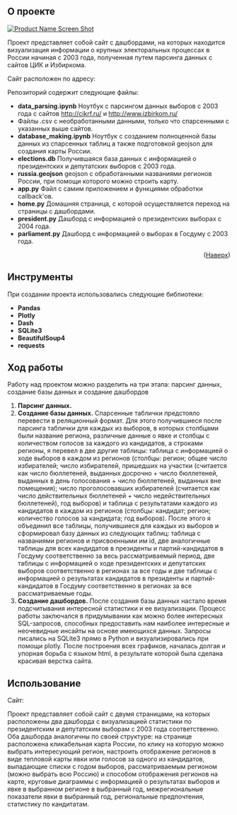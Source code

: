<!-- ABOUT THE PROJECT -->
## О проекте

[![Product Name Screen Shot][product-screenshot]](https://example.com)

Проект представляет собой сайт с дашбордами, на которых находится визуализация информации о крупных электоральных процессах в России начиная с 2003 года, полученная путем парсинга данных с сайтов ЦИК и Избиркома.

Сайт расположен по адресу:

Репозиторий содержит следующие файлы:
* **data_parsing.ipynb** Ноутбук с парсингом данных выборов с 2003 года с сайтов http://cikrf.ru/ и http://www.izbirkom.ru/
* Файлы .csv с необработанными данными, только что спарсенными с указанных выше сайтов.
* **database_making.ipynb** Ноутбук с созданием полноценной базы данных из спарсенных таблиц а также подготовкой geojson для создания карты России.
* **elections.db** Получившаяся база данных с информацией о президентских и депутатских выборов с 2003 года.
* **russia.geojson** geojson с обработанными названиями регионов России, при помощи которого можно строить карту.
* **app.py** Файл с самим приложением и функциями обработки callback'ов.
* **home.py** Домашняя страница, с которой осуществляется переход на страницы с дашбордами.
* **president.py** Дашборд с информацией о президентских выборах с 2004 года.
* **parliament.py** Дашборд с информацией о выборах в Госдуму с 2003 года.


<p align="right">(<a href="#readme-top">Наверх</a>)</p>



## Инструменты

При создании проекта использовались следующие библиотеки:

* **Pandas**
* **Plotly**
* **Dash**
* **SQLite3**
* **BeautifulSoup4**
* **requests**



## Ход работы
Работу над проектом можно разделить на три этапа: парсинг данных, создание базы данных и создание дашбордов
1. **Парсинг данных.**
2. **Создание базы данных.** Спарсенные таблички предстояло перевести в реляционный формат. Для этого получившиеся после парсинга таблички для каждых из выборов, в которых столбцами были название региона, различные данные о явке и столбцы с количеством голосов за каждого из кандидатов, а строками регионы, я перевел в две другие таблицы: таблица с информацией о ходе выборов в каждом из регионов (столбцы: регион; общее число избирателей; число избирателей, пришедших на участки (считается как число бюллетеней, выданных досрочно + число бюллетеней, выданных в день голосования + число бюллетеней, выданных вне помещения); число проголосовавших избирателей (считается как число действительных бюллетеней + число недействительных бюллетеней), год выборов) и таблица с результатами каждого из кандидатов в каждом из регионов (столбцы: кандидат; регион; количество голосов за кандидата; год выборов). После этого я объединил все таблицы, получившиеся для каждых из выборов и сформировал базу данных из следующих таблиц: таблица с названиями регионов и присвоенными им id, две аналогичные таблицы для всех кандидатов в президенты и партий-кандидатов в Госдуму соответственно за весь рассматриваемый период, две таблицы с информацией о ходе президентских и депутатских выборов соответственно в регионах за все годы и две таблицы с информацией о результатах кандидатов в президенты и партий-кандидатов в Госдуму соответственно в регионах за все рассматриваемые годы.
3. **Создание дашбордов.** После создания базы данных настало время подсчитывания интересной статистики и ее визуализации. Процесс работы заключался в придумывании как можно более интересных SQL-запросов, способных предоставить нам наиболее интересные и неочевидные инсайты на основе имеющихся данных. Запросы писались на SQLite3 прямо в Python и визуализировались при помощи plotly. После построения всех графиков, началась долгая и упорная борьба с языком html, в результате которой была сделана красивая верстка сайта.

<!-- USAGE EXAMPLES -->
## Использование

Сайт: 

Проект представляет собой сайт с двумя страницами, на которых расположены два дашборда с визуализацией статистики по президентским и депутатским выборам с 2003 года соответственно. Оба дашборда аналогичны по своей структуре: на странице расположена кликабельная карта России, по клику на которую можно выбрать интересующий регион, настроить отображение регионов в виде тепловой карты явки или голосов за одного из кандидатов, выпадающие списки с годом выборов, рассматриваемым регионом (можно выбрать всю Россию) и способом отображения регионов на карте, круговые диаграммы с информацией о результатах выборов и явке в выбранном регионе в выбранный год, межрегиональные показатели явки в выбранный год, региональные предпочтения, статистику по кандитатам.





<!-- MARKDOWN LINKS & IMAGES -->
<!-- https://www.markdownguide.org/basic-syntax/#reference-style-links -->
[contributors-shield]: https://img.shields.io/github/contributors/othneildrew/Best-README-Template.svg?style=for-the-badge
[contributors-url]: https://github.com/othneildrew/Best-README-Template/graphs/contributors
[forks-shield]: https://img.shields.io/github/forks/othneildrew/Best-README-Template.svg?style=for-the-badge
[forks-url]: https://github.com/othneildrew/Best-README-Template/network/members
[stars-shield]: https://img.shields.io/github/stars/othneildrew/Best-README-Template.svg?style=for-the-badge
[stars-url]: https://github.com/othneildrew/Best-README-Template/stargazers
[issues-shield]: https://img.shields.io/github/issues/othneildrew/Best-README-Template.svg?style=for-the-badge
[issues-url]: https://github.com/othneildrew/Best-README-Template/issues
[license-shield]: https://img.shields.io/github/license/othneildrew/Best-README-Template.svg?style=for-the-badge
[license-url]: https://github.com/othneildrew/Best-README-Template/blob/master/LICENSE.txt
[linkedin-shield]: https://img.shields.io/badge/-LinkedIn-black.svg?style=for-the-badge&logo=linkedin&colorB=555
[linkedin-url]: https://linkedin.com/in/othneildrew
[product-screenshot]: images/screenshot.png
[Next.js]: https://img.shields.io/badge/next.js-000000?style=for-the-badge&logo=nextdotjs&logoColor=white
[Next-url]: https://nextjs.org/
[React.js]: https://img.shields.io/badge/React-20232A?style=for-the-badge&logo=react&logoColor=61DAFB
[React-url]: https://reactjs.org/
[Vue.js]: https://img.shields.io/badge/Vue.js-35495E?style=for-the-badge&logo=vuedotjs&logoColor=4FC08D
[Vue-url]: https://vuejs.org/
[Angular.io]: https://img.shields.io/badge/Angular-DD0031?style=for-the-badge&logo=angular&logoColor=white
[Angular-url]: https://angular.io/
[Svelte.dev]: https://img.shields.io/badge/Svelte-4A4A55?style=for-the-badge&logo=svelte&logoColor=FF3E00
[Svelte-url]: https://svelte.dev/
[Laravel.com]: https://img.shields.io/badge/Laravel-FF2D20?style=for-the-badge&logo=laravel&logoColor=white
[Laravel-url]: https://laravel.com
[Bootstrap.com]: https://img.shields.io/badge/Bootstrap-563D7C?style=for-the-badge&logo=bootstrap&logoColor=white
[Bootstrap-url]: https://getbootstrap.com
[JQuery.com]: https://img.shields.io/badge/jQuery-0769AD?style=for-the-badge&logo=jquery&logoColor=white
[JQuery-url]: https://jquery.com 
